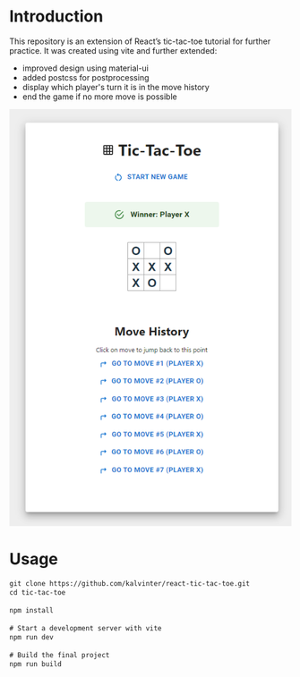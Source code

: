 # Introduction

This repository is an extension of React’s tic-tac-toe tutorial for further practice. It was created using vite and further extended:

- improved design using material-ui
- added postcss for postprocessing
- display which player's turn it is in the move history
- end the game if no more move is possible


![Screenshot](https://raw.githubusercontent.com/kalvinter/react-tic-tac-to/main/docs/screenshot_for_README_winner_state.png)


# Usage
```shell
git clone https://github.com/kalvinter/react-tic-tac-toe.git
cd tic-tac-toe

npm install

# Start a development server with vite
npm run dev

# Build the final project
npm run build
```
